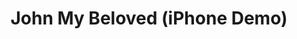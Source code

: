 ---
layout: song
category: songs
permalink: /music/the-greatest-gift/:title

title: John My Beloved (iPhone Demo)
album: The Greatest Gift
track_number: 4
original_version_url: carrie-&-lowell/john-my-beloved
original_version_title: “John My Beloved” from <i>Carrie & Lowell</i>

---